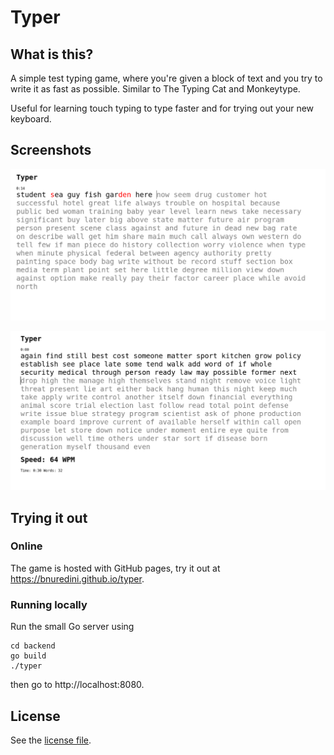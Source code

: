 # Typer

## What is this?

A simple test typing game, where you're given a block of text and you try to
write it as fast as possible. Similar to The Typing Cat and Monkeytype.

Useful for learning touch typing to type faster and for trying out your new keyboard.

## Screenshots

![screenshot1](./docs/imgs/screenshot1.png)

![screenshot2](./docs/imgs/screenshot2.png)

## Trying it out 

### Online 

The game is hosted with GitHub pages, try it out at https://bnuredini.github.io/typer.

### Running locally

Run the small Go server using 

```
cd backend
go build 
./typer
```

then go to http://localhost:8080.

## License

See the [license file](./LICENSE).
